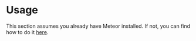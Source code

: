 # Usage

This section assumes you already have Meteor installed. If not, you can find how to do it [here](installation.md).
